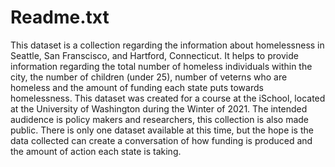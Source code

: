 # Readme.txt
This dataset is a collection regarding the information about homelessness in Seattle, San Franscisco, and Hartford, Connecticut. It helps to provide information regarding the total number of homeless individuals within the city, the number of children (under 25), number of veterns who are homeless and the amount of funding each state puts towards homelessness. 
This dataset was created for a course at the iSchool, located at the University of Washington during the Winter of 2021. The intended audidence is policy makers and researchers, this collection is also made public. 
There is only one dataset available at this time, but the hope is the data collected can create a conversation of how funding is produced and the amount of action each state is taking. 
